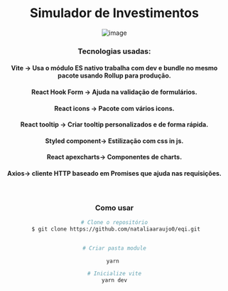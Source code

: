 
<div align= "center">


# Simulador de Investimentos
![image](https://user-images.githubusercontent.com/81394067/154782884-72c7a150-d031-45c4-840a-fa155cfffa40.png)

###  Tecnologias usadas:
#### Vite -> Usa o módulo ES nativo  trabalha com dev e bundle no mesmo pacote usando Rollup para produção.
#### React Hook Form -> Ajuda na validação de formulários.
#### React icons -> Pacote com vários icons.
#### React tooltip -> Criar tooltip personalizados e de forma rápida.
#### Styled component-> Estilização com css in js.
#### React apexcharts-> Componentes de charts.
#### Axios-> cliente HTTP baseado em Promises que ajuda nas requisições.


<br>

### Como usar 

```bash
# Clone o repositório
 $ git clone https://github.com/nataliaaraujo0/eqi.git
```

```bash

# Criar pasta module

yarn 
```

```bash
# Inicialize vite
yarn dev
```


